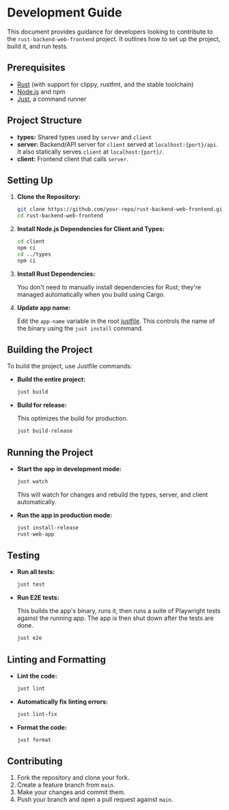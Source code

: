 # Development Guide

This document provides guidance for developers looking to contribute to the `rust-backend-web-frontend` project. It outlines how to set up the project, build it, and run tests.

## Prerequisites

- [Rust](https://www.rust-lang.org/) (with support for clippy, rustfmt, and the stable toolchain)
- [Node.js](https://nodejs.org/) and npm
- [Just](https://github.com/casey/just), a command runner

## Project Structure

- **types:** Shared types used by `server` and `client`
- **server:** Backend/API server for `client` served at `localhost:{port}/api`. It also statically serves `client` at `localhost:{port}/`.
- **client:** Frontend client that calls `server`.

## Setting Up

1. **Clone the Repository:**

   ```bash
   git clone https://github.com/your-repo/rust-backend-web-frontend.git
   cd rust-backend-web-frontend
   ```

2. **Install Node.js Dependencies for Client and Types:**

   ```bash
   cd client
   npm ci
   cd ../types
   npm ci
   ```

3. **Install Rust Dependencies:**

   You don't need to manually install dependencies for Rust; they're managed automatically when you build using Cargo.

4. **Update app name:**

   Edit the `app-name` variable in the root [justfile](./justfile). This controls the name of the binary using the `just install` command.

## Building the Project

To build the project, use Justfile commands:

- **Build the entire project:**

  ```bash
  just build
  ```

- **Build for release:**

  This optimizes the build for production.

  ```bash
  just build-release
  ```

## Running the Project

- **Start the app in development mode:**

  ```bash
  just watch
  ```

  This will watch for changes and rebuild the types, server, and client automatically.

- **Run the app in production mode:**

  ```bash
  just install-release
  rust-web-app
  ```

## Testing

- **Run all tests:**

  ```bash
  just test
  ```

- **Run E2E tests:**

  This builds the app's binary, runs it, then runs a suite of Playwright tests against the running app. The app is then shut down after the tests are done.

  ```bash
  just e2e
  ```

## Linting and Formatting

- **Lint the code:**

  ```bash
  just lint
  ```

- **Automatically fix linting errors:**

  ```bash
  just lint-fix
  ```

- **Format the code:**
  ```bash
  just format
  ```

## Contributing

1. Fork the repository and clone your fork.
2. Create a feature branch from `main`.
3. Make your changes and commit them.
4. Push your branch and open a pull request against `main`.

